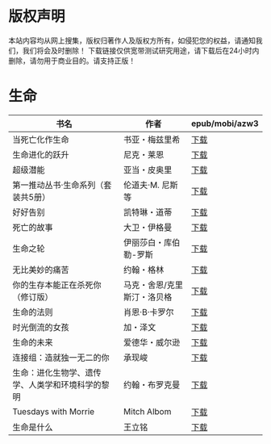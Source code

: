 # 版权声明

本站内容均从网上搜集，版权归著作人及版权方所有，如侵犯您的权益，请通知我们，我们将会及时删除！ 下载链接仅供宽带测试研究用途，请下载后在24小时内删除，请勿用于商业目的。请支持正版！

# 生命

| 书名 | 作者 | epub/mobi/azw3 |
| --- | --- | --- |
| 当死亡化作生命 | 书亚・梅兹里希 | [下载](https://url89.ctfile.com/f/31084289-1375511029-0139eb?p=8866) |
| 生命进化的跃升 | 尼克・莱恩 | [下载](https://url89.ctfile.com/f/31084289-1356997789-046166?p=8866) |
| 超级潜能 | 亚当・皮奥里 | [下载](https://url89.ctfile.com/f/31084289-1357046656-e8fc4a?p=8866) |
| 第一推动丛书·生命系列（套装共5册） | 伦道夫·M. 尼斯等 | [下载](https://url89.ctfile.com/f/31084289-1357035862-20c392?p=8866) |
| 好好告别 | 凯特琳・道蒂 | [下载](https://url89.ctfile.com/f/31084289-1357034647-664db9?p=8866) |
| 死亡的故事 | 大卫・伊格曼 | [下载](https://url89.ctfile.com/f/31084289-1357032478-145139?p=8866) |
| 生命之轮 | 伊丽莎白・库伯勒-罗斯 | [下载](https://url89.ctfile.com/f/31084289-1357026214-a5ffe9?p=8866) |
| 无比美妙的痛苦 | 约翰・格林 | [下载](https://url89.ctfile.com/f/31084289-1357023421-afac0a?p=8866) |
| 你的生存本能正在杀死你（修订版） | 马克・舍恩/克里斯汀・洛贝格 | [下载](https://url89.ctfile.com/f/31084289-1357022587-2b489b?p=8866) |
| 生命的法则 | 肖恩·B·卡罗尔 | [下载](https://url89.ctfile.com/f/31084289-1357022293-aa3784?p=8866) |
| 时光倒流的女孩 | 加・泽文 | [下载](https://url89.ctfile.com/f/31084289-1357021435-850156?p=8866) |
| 生命的未来 | 爱德华・威尔逊 | [下载](https://url89.ctfile.com/f/31084289-1357020727-193b46?p=8866) |
| 连接组：造就独一无二的你 | 承现峻 | [下载](https://url89.ctfile.com/f/31084289-1357015285-e97b17?p=8866) |
| 生命：进化生物学、遗传学、人类学和环境科学的黎明 | 约翰・布罗克曼 | [下载](https://url89.ctfile.com/f/31084289-1357013776-6a7bdc?p=8866) |
| Tuesdays with Morrie | Mitch Albom | [下载](https://url89.ctfile.com/f/31084289-1357012087-f9ff16?p=8866) |
| 生命是什么 | 王立铭 | [下载](https://url89.ctfile.com/f/31084289-1357009738-c0bfb9?p=8866) |
